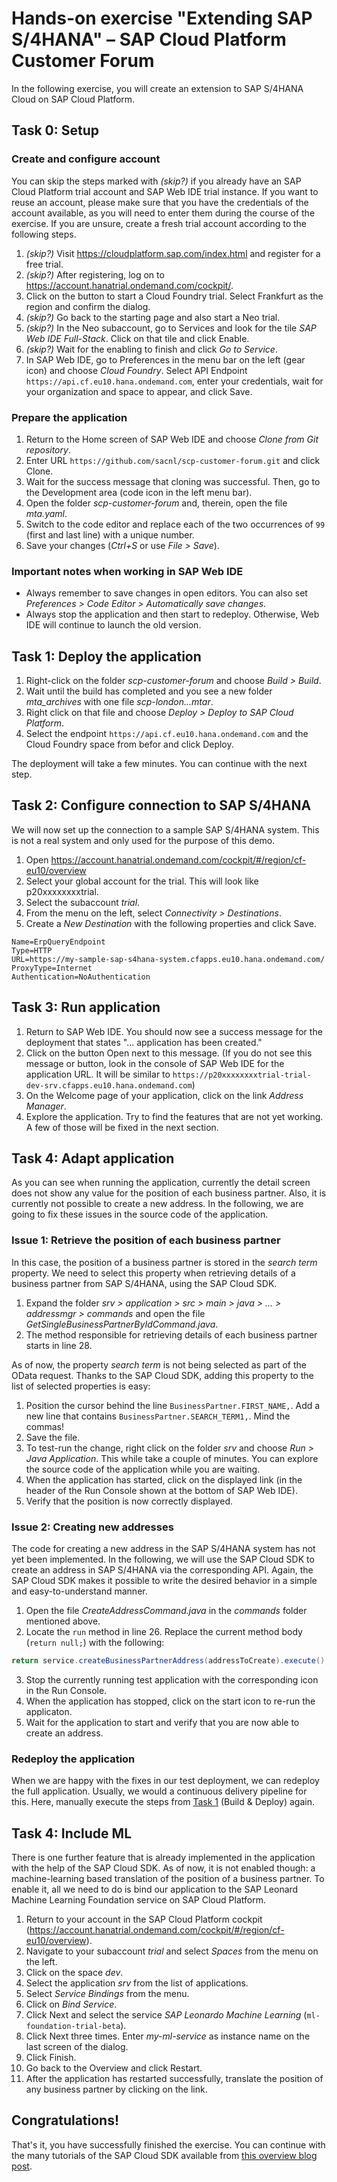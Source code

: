 # Hands-on exercise "Extending SAP S/4HANA" – SAP Cloud Platform Customer Forum

In the following exercise, you will create an extension to SAP S/4HANA Cloud on SAP Cloud Platform.

## Task 0: Setup

### Create and configure account
You can skip the steps marked with *(skip?)* if you already have an SAP Cloud Platform trial account and SAP Web IDE trial instance.
If you want to reuse an account, please make sure that you have the credentials of the account available, as you will need to enter them during the course of the exercise.
If you are unsure, create a fresh trial account according to the following steps.
1. *(skip?)* Visit https://cloudplatform.sap.com/index.html and register for a free trial.
2. *(skip?)* After registering, log on to https://account.hanatrial.ondemand.com/cockpit/.
3. Click on the button to start a Cloud Foundry trial.
Select Frankfurt as the region and confirm the dialog.
3. *(skip?)* Go back to the starting page and also start a Neo trial.
4. *(skip?)* In the Neo subaccount, go to Services and look for the tile *SAP Web IDE Full-Stack*.
Click on that tile and click Enable.
5. *(skip?)* Wait for the enabling to finish and click *Go to Service*.
6. In SAP Web IDE, go to Preferences in the menu bar on the left (gear icon) and choose *Cloud Foundry*.
Select API Endpoint `https://api.cf.eu10.hana.ondemand.com`, enter your credentials, wait for your organization and space to appear, and click Save.

### Prepare the application
1. Return to the Home screen of SAP Web IDE and choose *Clone from Git repository*.
2. Enter URL `https://github.com/sacnl/scp-customer-forum.git` and click Clone. 
3. Wait for the success message that cloning was successful.
Then, go to the Development area (code icon in the left menu bar).
7. Open the folder *scp-customer-forum* and, therein, open the file *mta.yaml*.
8. Switch to the code editor and replace each of the two occurrences of `99` (first and last line) with a unique number.
9. Save your changes (*Ctrl+S* or use *File > Save*).

### Important notes when working in SAP Web IDE
* Always remember to save changes in open editors.
You can also set *Preferences > Code Editor > Automatically save changes*.
* Always stop the application and then start to redeploy.
Otherwise, Web IDE will continue to launch the old version.

## Task 1: Deploy the application
1. Right-click on the folder *scp-customer-forum* and choose *Build > Build*.
2. Wait until the build has completed and you see a new folder *mta_archives* with one file *scp-london...mtar*.
3. Right click on that file and choose *Deploy > Deploy to SAP Cloud Platform*.
4. Select the endpoint `https://api.cf.eu10.hana.ondemand.com` and the Cloud Foundry space from befor and click Deploy.

The deployment will take a few minutes.
You can continue with the next step.

## Task 2: Configure connection to SAP S/4HANA
We will now set up the connection to a sample SAP S/4HANA system.
This is not a real system and only used for the purpose of this demo.

1. Open https://account.hanatrial.ondemand.com/cockpit/#/region/cf-eu10/overview
2. Select your global account for the trial.
This will look like p20xxxxxxxxtrial.
3. Select the subaccount *trial*.
4. From the menu on the left, select *Connectivity > Destinations*.
5. Create a *New Destination* with the following properties and click Save.
```
Name=ErpQueryEndpoint
Type=HTTP
URL=https://my-sample-sap-s4hana-system.cfapps.eu10.hana.ondemand.com/
ProxyType=Internet
Authentication=NoAuthentication
```

## Task 3: Run application
1. Return to SAP Web IDE.
You should now see a success message for the deployment that states "... application has been created."
2. Click on the button Open next to this message.
(If you do not see this message or button, look in the console of SAP Web IDE for the application URL.
It will be similar to `https://p20xxxxxxxxtrial-trial-dev-srv.cfapps.eu10.hana.ondemand.com`)
3. On the Welcome page of your application, click on the link *Address Manager*.
4. Explore the application.
Try to find the features that are not yet working.
A few of those will be fixed in the next section.

## Task 4: Adapt application
As you can see when running the application, currently the detail screen does not show any value for the position of each business partner.
Also, it is currently not possible to create a new address.
In the following, we are going to fix these issues in the source code of the application.

### Issue 1: Retrieve the position of each business partner
In this case, the position of a business partner is stored in the *search term* property.
We need to select this property when retrieving details of a business partner from SAP S/4HANA, using the SAP Cloud SDK.
1. Expand the folder *srv > application > src > main > java > ... > addressmgr > commands* and open the file *GetSingleBusinessPartnerByIdCommand.java*.
2. The method responsible for retrieving details of each business partner starts in line 28.

As of now, the property *search term* is not being selected as part of the OData request.
Thanks to the SAP Cloud SDK, adding this property to the list of selected properties is easy:
1. Position the cursor behind the line `BusinessPartner.FIRST_NAME,`.
Add a new line that contains `BusinessPartner.SEARCH_TERM1,`.
Mind the commas!
2. Save the file.
3. To test-run the change, right click on the folder *srv* and choose *Run > Java Application*.
This while take a couple of minutes.
You can explore the source code of the application while you are waiting.
4. When the application has started, click on the displayed link (in the header of the Run Console shown at the bottom of SAP Web IDE).
5. Verify that the position is now correctly displayed.

### Issue 2: Creating new addresses
The code for creating a new address in the SAP S/4HANA system has not yet been implemented.
In the following, we will use the SAP Cloud SDK to create an address in SAP S/4HANA via the corresponding API.
Again, the SAP Cloud SDK makes it possible to write the desired behavior in a simple and easy-to-understand manner. 

1. Open the file *CreateAddressCommand.java* in the *commands* folder mentioned above.
2. Locate the `run` method in line 26.
Replace the current method body (`return null;`) with the following:
```java
return service.createBusinessPartnerAddress(addressToCreate).execute();
```
3. Stop the currently running test application with the corresponding icon in the Run Console.
4. When the application has stopped, click on the start icon to re-run the applicaton.
5. Wait for the application to start and verify that you are now able to create an address.

### Redeploy the application
When we are happy with the fixes in our test deployment, we can redeploy the full application.
Usually, we would a continuous delivery pipeline for this. 
Here, manually execute the steps from [Task 1](#task-1-deploy-the-application) (Build & Deploy) again.

## Task 4: Include ML
There is one further feature that is already implemented in the application with the help of the SAP Cloud SDK.
As of now, it is not enabled though: a machine-learning based translation of the position of a business partner.
To enable it, all we need to do is bind our application to the SAP Leonard Machine Learning Foundation service on SAP Cloud Platform.

1. Return to your account in the SAP Cloud Platform cockpit (https://account.hanatrial.ondemand.com/cockpit/#/region/cf-eu10/overview).
2. Navigate to your subaccount *trial* and select *Spaces* from the menu on the left.
3. Click on the space *dev*.
4. Select the application *srv* from the list of applications.
5. Select *Service Bindings* from the menu.
6. Click on *Bind Service*.
7. Click Next and select the service *SAP Leonardo Machine Learning* (`ml-foundation-trial-beta`).
8. Click Next three times.
Enter *my-ml-service* as instance name on the last screen of the dialog.
9. Click Finish.
10. Go back to the Overview and click Restart.
11. After the application has restarted successfully, translate the position of any business partner by clicking on the link.

## Congratulations!
That's it, you have successfully finished the exercise.
You can continue with the many tutorials of the SAP Cloud SDK available from [this overview blog post](https://blogs.sap.com/2017/05/10/first-steps-with-sap-s4hana-cloud-sdk/).
